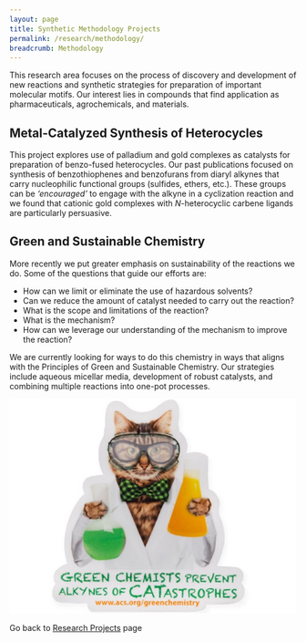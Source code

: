 ```yaml
---
layout: page
title: Synthetic Methodology Projects
permalink: /research/methodology/
breadcrumb: Methodology
---
```


This research area focuses on the process of discovery and development of new
reactions and synthetic strategies for preparation of important molecular
motifs. Our interest lies in compounds that find application as pharmaceuticals,
agrochemicals, and materials.

## Metal-Catalyzed Synthesis of Heterocycles

This project explores use of palladium and gold complexes as catalysts for
preparation of benzo-fused heterocycles. Our past publications focused on
synthesis of benzothiophenes and benzofurans from diaryl alkynes that carry
nucleophilic functional groups (sulfides, ethers, etc.). These groups can be
*‘encouraged’* to engage with the alkyne in a cyclization reaction and we found
that cationic gold complexes with *N*-heterocyclic carbene ligands are
particularly persuasive.

<!-- picture of gold-catalyzed cyclization and N-heterocyclic carbenes -->

## Green and Sustainable Chemistry

More recently we put greater emphasis on sustainability of the reactions we do.
Some of the questions that guide our efforts are:

- How can we limit or eliminate the use of hazardous solvents?
- Can we reduce the amount of catalyst needed to carry out the reaction?
- What is the scope and limitations of the reaction?
- What is the mechanism?
- How can we leverage our understanding of the mechanism to improve the reaction?

We are currently looking for ways to do this chemistry in ways that aligns with
the Principles of Green and Sustainable Chemistry. Our strategies include
aqueous micellar media, development of robust catalysts, and combining multiple
reactions into one-pot processes.

![Green Chemistry Dad Joke][alkynes-catastrophies]

<!-- scheme with a one-pot in water sequence -->

Go back to [Research Projects][projects] page

[projects]: /research/
[alkynes-catastrophies]: /img/alkynes-catastrophies-480.jpg